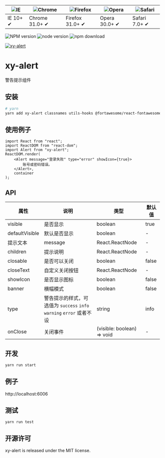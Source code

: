 | ![IE](https://github.com/alrra/browser-logos/blob/master/src/edge/edge_48x48.png?raw=true) | ![Chrome](https://github.com/alrra/browser-logos/blob/master/src/chrome/chrome_48x48.png?raw=true) | ![Firefox](https://github.com/alrra/browser-logos/blob/master/src/firefox/firefox_48x48.png?raw=true) | ![Opera](https://github.com/alrra/browser-logos/blob/master/src/opera/opera_48x48.png?raw=true) | ![Safari](https://github.com/alrra/browser-logos/blob/master/src/safari/safari_48x48.png?raw=true) |
| ------------------------------------------------------------------------------------------ | -------------------------------------------------------------------------------------------------- | ----------------------------------------------------------------------------------------------------- | ----------------------------------------------------------------------------------------------- | -------------------------------------------------------------------------------------------------- |
| IE 10+ ✔                                                                                   | Chrome 31.0+ ✔                                                                                     | Firefox 31.0+ ✔                                                                                       | Opera 30.0+ ✔                                                                                   | Safari 7.0+ ✔                                                                                      |

![NPM version](http://img.shields.io/npm/v/xy-alert.svg?style=flat-square)
![node version](https://img.shields.io/badge/node.js-%3E=_0.10-green.svg?style=flat-square)
![npm download](https://img.shields.io/npm/dm/xy-alert.svg?style=flat-square)

[![xy-alert](https://nodei.co/npm/xy-alert.png)](https://npmjs.org/package/xy-alert)

# xy-alert

警告提示组件

## 安装

```bash
# yarn
yarn add xy-alert classnames utils-hooks @fortawesome/react-fontawesome @fortawesome/free-solid-svg-icons
```

## 使用例子

```tsx
import React from "react";
import ReactDOM from "react-dom";
import Alert from "xy-alert";
ReactDOM.render(
    <Alert message="登录失败" type="error" showIcon={true}>
        账号或密码错误。
    </Alert>,
    container
);
```

## API

| 属性           | 说明                                                                 | 类型                       | 默认值 |
| -------------- | -------------------------------------------------------------------- | -------------------------- | ------ |
| visible        | 是否显示                                                             | boolean                    | true   |
| defaultVisible | 默认是否显示                                                         | boolean                    | -      |
| 提示文本       | message                                                              | React.ReactNode            | -      |
| children       | 提示说明                                                             | React.ReactNode            | -      |
| closable       | 是否可以关闭                                                         | boolean                    | false  |
| closeText      | 自定义关闭按钮                                                       | React.ReactNode            | -      |
| showIcon       | 是否显示图标                                                         | boolean                    | false  |
| banner         | 横幅模式                                                             | boolean                    | false  |
| type           | 警告提示的样式，可选值为 `success` `info` `warning` `error` 或者不设 | string                     | info   |
| onClose        | 关闭事件                                                             | (visible: boolean) => void | -      |

## 开发

```sh
yarn run start
```

## 例子

http://localhost:6006

## 测试

```
yarn run test
```

## 开源许可

xy-alert is released under the MIT license.
